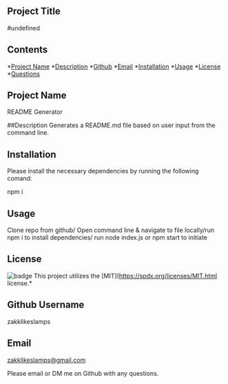 ## Project Title
  #undefined
  
  ## Contents
  
  *[Project Name](#project)
  *[Description](#description)
  *[Github](#github)
  *[Email](#email)
  *[Installation](#installation)
  *[Usage](#usage)
  *[License](#license)
  *[Questions](#questions)

  ## Project Name
  README Generator

  ##Description
  Generates a README.md file based on user input from the command line.

  ## Installation 
  Please install the necessary dependencies by running the following comand:

  npm i

  ## Usage 
  Clone repo from github/ Open command line & navigate to file locally/run npm i to install dependencies/ run node index.js or npm start to initiate

  ## License
  ![badge](https://img.shields.io/badge/license-MIT-blueviolet)
  This project utilizes the [MIT](https://spdx.org/licenses/MIT.html license.*


  ## Github Username
  zakklikeslamps

  ## Email 
  zakklikeslamps@gmail.com

  Please email or DM me on Github with any questions.

